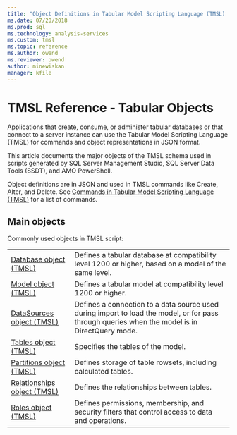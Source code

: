 ```yaml
---
title: "Object Definitions in Tabular Model Scripting Language (TMSL) | Microsoft Docs"
ms.date: 07/20/2018
ms.prod: sql
ms.technology: analysis-services
ms.custom: tmsl
ms.topic: reference
ms.author: owend
ms.reviewer: owend
author: minewiskan
manager: kfile
---
```

# TMSL Reference - Tabular Objects

  Applications that create, consume, or administer tabular databases or that connect to a server instance can use the Tabular Model Scripting Language (TMSL) for commands and object representations in JSON format.  
  
 This article documents the major objects of the TMSL schema used in scripts generated by SQL Server Management Studio, SQL Server Data Tools (SSDT), and AMO PowerShell.  
  
 Object definitions are in JSON and used in TMSL commands like Create, Alter, and Delete. See [Commands in Tabular Model Scripting Language &#40;TMSL&#41;](tmsl-reference-commands.md) for a list of commands.  
  
## Main objects  

 Commonly used objects in TMSL script:  
  
|||  
|-|-|  
|[Database object &#40;TMSL&#41;](database-object-tmsl.md)|Defines a tabular database at compatibility level 1200 or higher, based on a model of the same level.|  
|[Model object &#40;TMSL&#41;](model-object-tmsl.md)|Defines a tabular model at compatibility level 1200 or higher.|  
|[DataSources object &#40;TMSL&#41;](datasources-object-tmsl.md)|Defines a connection to a data source used during import to load the model, or for pass through queries when the model is in DirectQuery mode.|  
|[Tables object &#40;TMSL&#41;](tables-object-tmsl.md)|Specifies the tables of the model.|  
|[Partitions object &#40;TMSL&#41;](partitions-object-tmsl.md)|Defines storage of table rowsets, including calculated tables.|  
|[Relationships object &#40;TMSL&#41;](relationships-object-tmsl.md)|Defines the relationships between tables.|  
|[Roles object &#40;TMSL&#41;](roles-object-tmsl.md)|Defines permissions, membership, and security filters that control access to data and operations.|  